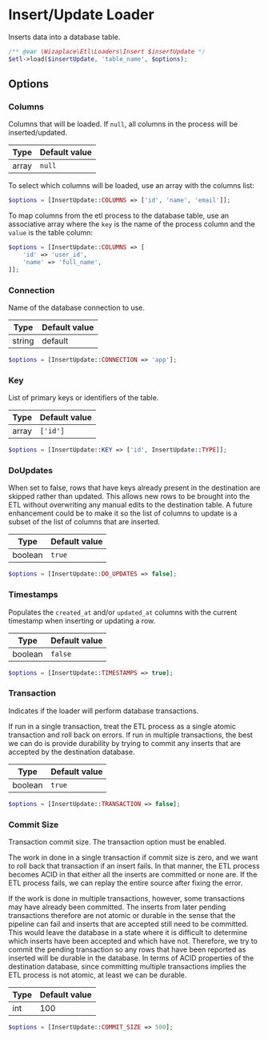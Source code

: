 # Insert/Update Loader

Inserts data into a database table.

```php
/** @var \Wizaplace\Etl\Loaders\Insert $insertUpdate */
$etl->load($insertUpdate, 'table_name', $options);
```

## Options

### Columns

Columns that will be loaded. If `null`, all columns in the process will be inserted/updated.

| Type  | Default value |
| ----- | ------------- |
| array | `null`        |

To select which columns will be loaded, use an array with the columns list:

```php
$options = [InsertUpdate::COLUMNS => ['id', 'name', 'email']];
```

To map columns from the etl process to the database table, use an associative array where the `key` is the name of the process column and the `value` is the table column:

```php
$options = [InsertUpdate::COLUMNS => [
    'id' => 'user_id',
    'name' => 'full_name',
]];
```

### Connection

Name of the database connection to use.

| Type   | Default value |
| ------ | ------------- |
| string | default       |

```php
$options = [InsertUpdate::CONNECTION => 'app'];
```

### Key

List of primary keys or identifiers of the table.

| Type  | Default value |
| ----- | ------------- |
| array | `['id']`      |

```php
$options = [InsertUpdate::KEY => ['id', InsertUpdate::TYPE]];
```

### DoUpdates

When set to false, rows that have
keys already present in the destination are skipped rather than updated. This allows new rows to be brought into the
ETL without overwriting any manual edits to the destination table. A future enhancement could be to make it so the
list of columns to update is a subset of the list of columns that are inserted.

| Type    | Default value |
| ------- | ------------- |
| boolean | `true`        |

```php
$options = [InsertUpdate::DO_UPDATES => false];
```

### Timestamps

Populates the `created_at` and/or `updated_at` columns with the current timestamp when inserting or updating a row.

| Type    | Default value |
| ------- | ------------- |
| boolean | `false`       |

```php
$options = [InsertUpdate::TIMESTAMPS => true];
```

### Transaction

Indicates if the loader will perform database transactions.

If run in a single transaction, treat the ETL process as a single atomic transaction and roll back on errors. If
run in multiple transactions, the best we can do is provide durability by trying to commit any inserts that are
accepted by the destination database.

| Type    | Default value |
| ------- | ------------- |
| boolean | `true`        |

```php
$options = [InsertUpdate::TRANSACTION => false];
```

### Commit Size

Transaction commit size. The transaction option must be enabled.

The work in done in a single transaction if commit size is zero, and we want to roll back that transaction if an
insert fails. In that manner, the ETL process becomes ACID in that either all the inserts are committed or none
are. If the ETL process fails, we can replay the entire source after fixing the error.

If the work is done in multiple transactions, however, some transactions may have already been committed. The
inserts from later pending transactions therefore are not atomic or durable in the sense that the pipeline
can fail and inserts that are accepted still need to be committed. This would leave the database in a state
where it is difficult to determine which inserts have been accepted and which have not. Therefore, we try to
commit the pending transaction so any rows that have been reported as inserted will be durable in the database.
In terms of ACID properties of the destination database, since committing multiple transactions implies the
ETL process is not atomic, at least we can be durable.

| Type | Default value |
| ---- | ------------- |
| int  | 100           |

```php
$options = [InsertUpdate::COMMIT_SIZE => 500];
```
